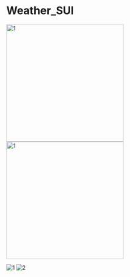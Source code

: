 # Weather_SUI

<img width="307" alt="1" src="https://github.com/chuday/Weather_SUI/assets/76257209/918323dd-548b-437d-b775-1ca2b0721ff7">
<img width="307" alt="1" src="https://github.com/chuday/Weather_SUI/assets/76257209/8207ac93-4734-47c7-984b-ab8036b231be">

![1](https://github.com/chuday/Weather_SUI/assets/76257209/84fa5710-8092-44b5-8e31-5071081f4533)
![2](https://github.com/chuday/Weather_SUI/assets/76257209/d6d53024-4511-45a9-8928-2239131be39c)

